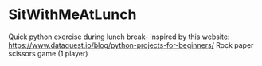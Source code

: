 # SitWithMeAtLunch
Quick python exercise during lunch break- inspired by this website: https://www.dataquest.io/blog/python-projects-for-beginners/
Rock paper scissors game (1 player)
